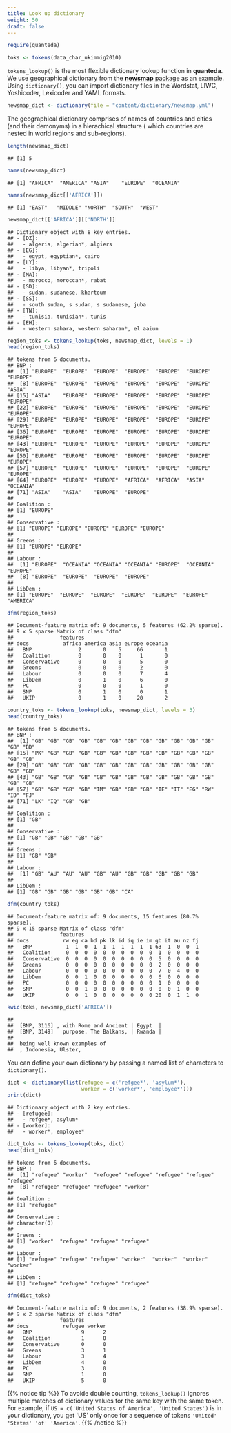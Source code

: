 ```yaml
---
title: Look up dictionary
weight: 50
draft: false
---
```



```r
require(quanteda)
```


```r
toks <- tokens(data_char_ukimmig2010)
```

`tokens_lookup()` is the most flexible dictionary lookup function in **quanteda**. We use geographical dictionary from the [**newsmap** package](https://github.com/koheiw/newsmap) as an example. Using `dictionary()`, you can import dictionary files in the Wordstat, LIWC, Yoshicoder, Lexicoder and YAML formats.


```r
newsmap_dict <- dictionary(file = "content/dictionary/newsmap.yml")
```



The geographical dictionary comprises of names of countries and cities (and their demonyms) in a hierachical structure ( which countries are nested in world regions and sub-regions).


```r
length(newsmap_dict)
```

```
## [1] 5
```

```r
names(newsmap_dict)
```

```
## [1] "AFRICA"  "AMERICA" "ASIA"    "EUROPE"  "OCEANIA"
```

```r
names(newsmap_dict[['AFRICA']])
```

```
## [1] "EAST"   "MIDDLE" "NORTH"  "SOUTH"  "WEST"
```

```r
newsmap_dict[['AFRICA']][['NORTH']]
```

```
## Dictionary object with 8 key entries.
## - [DZ]:
##   - algeria, algerian*, algiers
## - [EG]:
##   - egypt, egyptian*, cairo
## - [LY]:
##   - libya, libyan*, tripoli
## - [MA]:
##   - morocco, moroccan*, rabat
## - [SD]:
##   - sudan, sudanese, khartoum
## - [SS]:
##   - south sudan, s sudan, s sudanese, juba
## - [TN]:
##   - tunisia, tunisian*, tunis
## - [EH]:
##   - western sahara, western saharan*, el aaiun
```



```r
region_toks <- tokens_lookup(toks, newsmap_dict, levels = 1)
head(region_toks)
```

```
## tokens from 6 documents.
## BNP :
##  [1] "EUROPE"  "EUROPE"  "EUROPE"  "EUROPE"  "EUROPE"  "EUROPE"  "EUROPE" 
##  [8] "EUROPE"  "EUROPE"  "EUROPE"  "EUROPE"  "EUROPE"  "EUROPE"  "ASIA"   
## [15] "ASIA"    "EUROPE"  "EUROPE"  "EUROPE"  "EUROPE"  "EUROPE"  "EUROPE" 
## [22] "EUROPE"  "EUROPE"  "EUROPE"  "EUROPE"  "EUROPE"  "EUROPE"  "EUROPE" 
## [29] "EUROPE"  "EUROPE"  "EUROPE"  "EUROPE"  "EUROPE"  "EUROPE"  "EUROPE" 
## [36] "EUROPE"  "EUROPE"  "EUROPE"  "EUROPE"  "EUROPE"  "EUROPE"  "EUROPE" 
## [43] "EUROPE"  "EUROPE"  "EUROPE"  "EUROPE"  "EUROPE"  "EUROPE"  "EUROPE" 
## [50] "EUROPE"  "EUROPE"  "EUROPE"  "EUROPE"  "EUROPE"  "EUROPE"  "EUROPE" 
## [57] "EUROPE"  "EUROPE"  "EUROPE"  "EUROPE"  "EUROPE"  "EUROPE"  "EUROPE" 
## [64] "EUROPE"  "EUROPE"  "EUROPE"  "AFRICA"  "AFRICA"  "ASIA"    "OCEANIA"
## [71] "ASIA"    "ASIA"    "EUROPE"  "EUROPE" 
## 
## Coalition :
## [1] "EUROPE"
## 
## Conservative :
## [1] "EUROPE" "EUROPE" "EUROPE" "EUROPE" "EUROPE"
## 
## Greens :
## [1] "EUROPE" "EUROPE"
## 
## Labour :
##  [1] "EUROPE"  "OCEANIA" "OCEANIA" "OCEANIA" "EUROPE"  "OCEANIA" "EUROPE" 
##  [8] "EUROPE"  "EUROPE"  "EUROPE"  "EUROPE" 
## 
## LibDem :
## [1] "EUROPE"  "EUROPE"  "EUROPE"  "EUROPE"  "EUROPE"  "EUROPE"  "AMERICA"
```

```r
dfm(region_toks)
```

```
## Document-feature matrix of: 9 documents, 5 features (62.2% sparse).
## 9 x 5 sparse Matrix of class "dfm"
##               features
## docs           africa america asia europe oceania
##   BNP               2       0    5     66       1
##   Coalition         0       0    0      1       0
##   Conservative      0       0    0      5       0
##   Greens            0       0    0      2       0
##   Labour            0       0    0      7       4
##   LibDem            0       1    0      6       0
##   PC                0       0    0      1       0
##   SNP               0       1    0      0       1
##   UKIP              0       1    0     20       2
```


```r
country_toks <- tokens_lookup(toks, newsmap_dict, levels = 3)
head(country_toks)
```

```
## tokens from 6 documents.
## BNP :
##  [1] "GB" "GB" "GB" "GB" "GB" "GB" "GB" "GB" "GB" "GB" "GB" "GB" "GB" "BD"
## [15] "PK" "GB" "GB" "GB" "GB" "GB" "GB" "GB" "GB" "GB" "GB" "GB" "GB" "GB"
## [29] "GB" "GB" "GB" "GB" "GB" "GB" "GB" "GB" "GB" "GB" "GB" "GB" "GB" "GB"
## [43] "GB" "GB" "GB" "GB" "GB" "GB" "GB" "GB" "GB" "GB" "GB" "GB" "GB" "GB"
## [57] "GB" "GB" "GB" "GB" "IM" "GB" "GB" "GB" "IE" "IT" "EG" "RW" "ID" "FJ"
## [71] "LK" "IQ" "GB" "GB"
## 
## Coalition :
## [1] "GB"
## 
## Conservative :
## [1] "GB" "GB" "GB" "GB" "GB"
## 
## Greens :
## [1] "GB" "GB"
## 
## Labour :
##  [1] "GB" "AU" "AU" "AU" "GB" "AU" "GB" "GB" "GB" "GB" "GB"
## 
## LibDem :
## [1] "GB" "GB" "GB" "GB" "GB" "GB" "CA"
```

```r
dfm(country_toks)
```

```
## Document-feature matrix of: 9 documents, 15 features (80.7% sparse).
## 9 x 15 sparse Matrix of class "dfm"
##               features
## docs           rw eg ca bd pk lk id iq ie im gb it au nz fj
##   BNP           1  1  0  1  1  1  1  1  1  1 63  1  0  0  1
##   Coalition     0  0  0  0  0  0  0  0  0  0  1  0  0  0  0
##   Conservative  0  0  0  0  0  0  0  0  0  0  5  0  0  0  0
##   Greens        0  0  0  0  0  0  0  0  0  0  2  0  0  0  0
##   Labour        0  0  0  0  0  0  0  0  0  0  7  0  4  0  0
##   LibDem        0  0  1  0  0  0  0  0  0  0  6  0  0  0  0
##   PC            0  0  0  0  0  0  0  0  0  0  1  0  0  0  0
##   SNP           0  0  1  0  0  0  0  0  0  0  0  0  1  0  0
##   UKIP          0  0  1  0  0  0  0  0  0  0 20  0  1  1  0
```



```r
kwic(toks, newsmap_dict['AFRICA'])
```

```
##                                                
##  [BNP, 3116] , with Rome and Ancient | Egypt  |
##  [BNP, 3149]   purpose. The Balkans, | Rwanda |
##                              
##  being well known examples of
##  , Indonesia, Ulster,
```


You can define your own dictionary by passing a named list of characters to `dictionary()`.


```r
dict <- dictionary(list(refugee = c('refgee*', 'asylum*'),
                        worker = c('worker*', 'employee*')))
print(dict)
```

```
## Dictionary object with 2 key entries.
## - [refugee]:
##   - refgee*, asylum*
## - [worker]:
##   - worker*, employee*
```

```r
dict_toks <- tokens_lookup(toks, dict)
head(dict_toks)
```

```
## tokens from 6 documents.
## BNP :
##  [1] "refugee" "worker"  "refugee" "refugee" "refugee" "refugee" "refugee"
##  [8] "refugee" "refugee" "refugee" "worker" 
## 
## Coalition :
## [1] "refugee"
## 
## Conservative :
## character(0)
## 
## Greens :
## [1] "worker"  "refugee" "refugee" "refugee"
## 
## Labour :
## [1] "refugee" "refugee" "refugee" "worker"  "worker"  "worker"  "worker" 
## 
## LibDem :
## [1] "refugee" "refugee" "refugee" "refugee"
```

```r
dfm(dict_toks)
```

```
## Document-feature matrix of: 9 documents, 2 features (38.9% sparse).
## 9 x 2 sparse Matrix of class "dfm"
##               features
## docs           refugee worker
##   BNP                9      2
##   Coalition          1      0
##   Conservative       0      0
##   Greens             3      1
##   Labour             3      4
##   LibDem             4      0
##   PC                 3      0
##   SNP                1      0
##   UKIP               5      0
```

{{% notice tip %}}
To avoide double counting, `tokens_lookup()` ignores multiple matches of dictionary values for the same key with the same token. For example, if `US = c('United States of America', 'United States')` is in your dictionary, you get 'US' only once for a sequence of tokens `'United' 'States' 'of' 'America'`.
{{% /notice %}}

